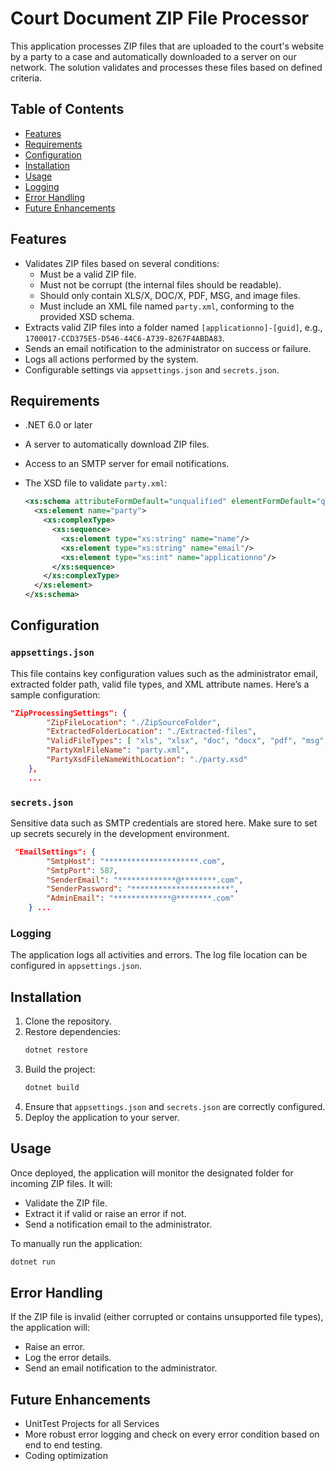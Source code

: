 

# Court Document ZIP File Processor

This application processes ZIP files that are uploaded to the court's website by a party to a case and automatically downloaded to a server on our network. The solution validates and processes these files based on defined criteria.

## Table of Contents

- [Features](#features)
- [Requirements](#requirements)
- [Configuration](#configuration)
- [Installation](#installation)
- [Usage](#usage)
- [Logging](#logging)
- [Error Handling](#error-handling)
- [Future Enhancements](#future-enhancements)

## Features

- Validates ZIP files based on several conditions:
  - Must be a valid ZIP file.
  - Must not be corrupt (the internal files should be readable).
  - Should only contain XLS/X, DOC/X, PDF, MSG, and image files.
  - Must include an XML file named `party.xml`, conforming to the provided XSD schema.
- Extracts valid ZIP files into a folder named `[applicationno]-[guid]`, e.g., `1700017-CCD375E5-D546-44C6-A739-8267F4ABDA83`.
- Sends an email notification to the administrator on success or failure.
- Logs all actions performed by the system.
- Configurable settings via `appsettings.json` and `secrets.json`.

## Requirements

- .NET 6.0 or later
- A server to automatically download ZIP files.
- Access to an SMTP server for email notifications.
- The XSD file to validate `party.xml`:
  
  ```xml
  <xs:schema attributeFormDefault="unqualified" elementFormDefault="qualified" xmlns:xs="http://www.w3.org/2001/XMLSchema">
    <xs:element name="party">
      <xs:complexType>
        <xs:sequence>
          <xs:element type="xs:string" name="name"/>
          <xs:element type="xs:string" name="email"/>
          <xs:element type="xs:int" name="applicationno"/>
        </xs:sequence>
      </xs:complexType>
    </xs:element>
  </xs:schema>
  ```

## Configuration

### `appsettings.json`

This file contains key configuration values such as the administrator email, extracted folder path, valid file types, and XML attribute names. Here’s a sample configuration:

```json
"ZipProcessingSettings": {
        "ZipFileLocation": "./ZipSourceFolder",
        "ExtractedFolderLocation": "./Extracted-files",
        "ValidFileTypes": [ "xls", "xlsx", "doc", "docx", "pdf", "msg", "jpg", "jpeg", "png", "bmp", "gif", "tiff", "webp", "svg", "xml" ],
        "PartyXmlFileName": "party.xml",
        "PartyXsdFileNameWithLocation": "./party.xsd"
    },
    ...
```

### `secrets.json`

Sensitive data such as SMTP credentials are stored here. Make sure to set up secrets securely in the development environment.

```json
 "EmailSettings": {
        "SmtpHost": "*********************.com",
        "SmtpPort": 587,
        "SenderEmail": "*************@********.com",
        "SenderPassword": "**********************",
        "AdminEmail": "*************@********.com"
    } ...
```

### Logging

The application logs all activities and errors. The log file location can be configured in `appsettings.json`.

## Installation

1. Clone the repository.
2. Restore dependencies:
   ```bash
   dotnet restore
   ```
3. Build the project:
   ```bash
   dotnet build
   ```
4. Ensure that `appsettings.json` and `secrets.json` are correctly configured.
5. Deploy the application to your server.

## Usage

Once deployed, the application will monitor the designated folder for incoming ZIP files. It will:

- Validate the ZIP file.
- Extract it if valid or raise an error if not.
- Send a notification email to the administrator.

To manually run the application:
```bash
dotnet run
```

## Error Handling

If the ZIP file is invalid (either corrupted or contains unsupported file types), the application will:

- Raise an error.
- Log the error details.
- Send an email notification to the administrator.

## Future Enhancements

- UnitTest Projects for all Services
- More robust error logging and check on every error condition based on end to end testing.
- Coding optimization

